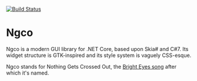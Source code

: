 [![Build Status](https://travis-ci.org/daeken/Ngco.svg?branch=master)](https://travis-ci.org/daeken/Ngco)

Ngco
====

Ngco is a modern GUI library for .NET Core, based upon Skia# and C#7.  Its widget structure is GTK-inspired and its style system is vaguely CSS-esque.

Ngco stands for Nothing Gets Crossed Out, the [Bright Eyes song](https://www.youtube.com/watch?v=FhoS6g_PB40) after which it's named.
